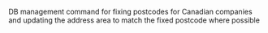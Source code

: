 DB management command for fixing postcodes for Canadian companies and updating the address area to match the fixed postcode where possible
